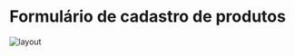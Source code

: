 <h1>Formulário de cadastro de produtos</h1>

![layout](https://github.com/user-attachments/assets/96230280-0120-4836-807e-8264b3d9ac40)
